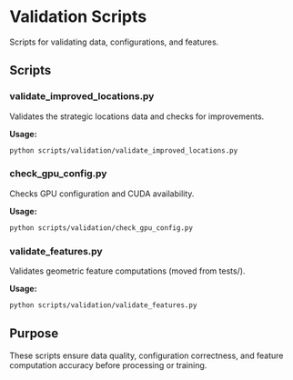 # Validation Scripts

Scripts for validating data, configurations, and features.

## Scripts

### validate_improved_locations.py
Validates the strategic locations data and checks for improvements.

**Usage:**
```bash
python scripts/validation/validate_improved_locations.py
```

### check_gpu_config.py
Checks GPU configuration and CUDA availability.

**Usage:**
```bash
python scripts/validation/check_gpu_config.py
```

### validate_features.py
Validates geometric feature computations (moved from tests/).

**Usage:**
```bash
python scripts/validation/validate_features.py
```

## Purpose

These scripts ensure data quality, configuration correctness, and
feature computation accuracy before processing or training.
